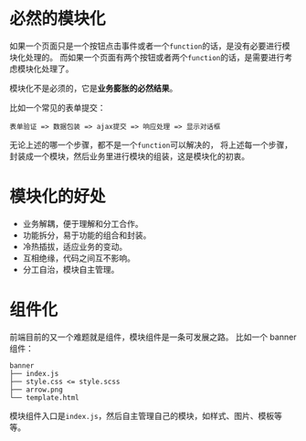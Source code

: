 # 必然的模块化

如果一个页面只是一个按钮点击事件或者一个`function`的话，是没有必要进行模块化处理的。
而如果一个页面有两个按钮或者两个`function`的话，是需要进行考虑模块化处理了。

模块化不是必须的，它是**业务膨胀的必然结果**。

比如一个常见的表单提交：
```
表单验证 => 数据包装 => ajax提交 => 响应处理 => 显示对话框
```
无论上述的哪一个步骤，都不是一个`function`可以解决的，
将上述每一个步骤，封装成一个模块，然后业务里进行模块的组装，这是模块化的初衷。


# 模块化的好处
- 业务解耦，便于理解和分工合作。
- 功能拆分，易于功能的组合和封装。
- 冷热插拔，适应业务的变动。
- 互相绝缘，代码之间互不影响。
- 分工自治，模块自主管理。


# 组件化
前端目前的又一个难题就是组件，模块组件是一条可发展之路。
比如一个 banner 组件：
```
banner
├── index.js
├── style.css <= style.scss
├── arrow.png
└── template.html
```
模块组件入口是`index.js`，然后自主管理自己的模块，如样式、图片、模板等等。
